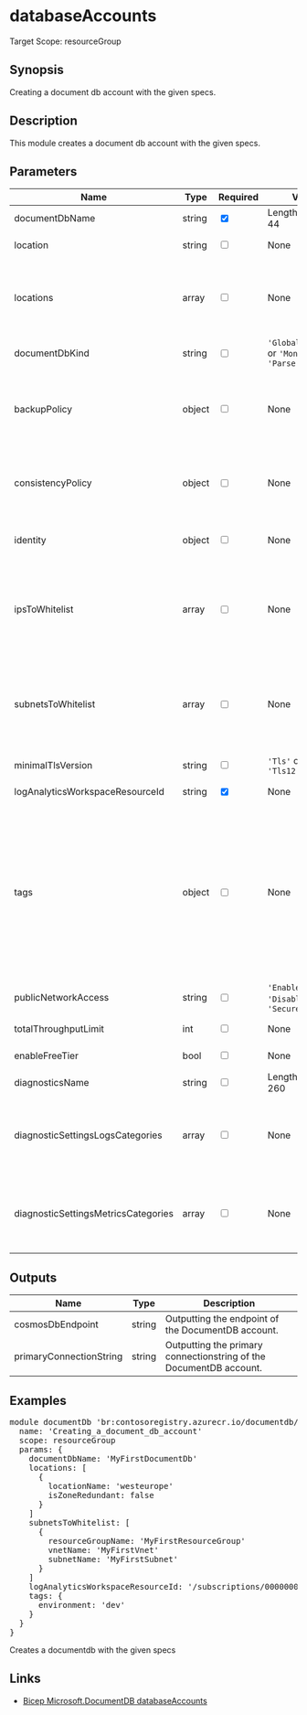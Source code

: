 # databaseAccounts

Target Scope: resourceGroup

## Synopsis
Creating a document db account with the given specs.

## Description
This module creates a document db account with the given specs.

## Parameters
| Name | Type | Required | Validation | Default value | Description |
| -- |  -- | -- | -- | -- | -- |
| documentDbName | string | <input type="checkbox" checked> | Length between 3-44 | <pre></pre> | The name of the DocumentDB account. |
| location | string | <input type="checkbox"> | None | <pre>resourceGroup().location</pre> | The location of the DocumentDB account. Defaults to the resourcegroups location. |
| locations | array | <input type="checkbox"> | None | <pre>[<br>  {<br>    locationName: 'westeurope'<br>    isZoneRedundant: false<br>  }<br>]</pre> | The locations for the DocumentDB account. Defaults to one location (westeurope) without zone redundancy. |
| documentDbKind | string | <input type="checkbox"> | `'GlobalDocumentDB'` or `'MongoDB'` or `'Parse'` | <pre>'GlobalDocumentDB'</pre> | The kind of the DocumentDB account. Defaults to GlobalDocumentDB. |
| backupPolicy | object | <input type="checkbox"> | None | <pre>{<br>  type: 'Continuous'<br>  continuousModeProperties: {<br>    tier: 'Continuous7Days'<br>  }<br>}</pre> | The backup policy for this DocumentDB. Defaults to continuous backup for 7 days. |
| consistencyPolicy | object | <input type="checkbox"> | None | <pre>{<br>  defaultConsistencyLevel: 'Session'<br>  maxIntervalInSeconds: 5<br>  maxStalenessPrefix: 100<br>}</pre> | The consistency policy for this DocumentDB. Defaults to Session. |
| identity | object | <input type="checkbox"> | None | <pre>{<br>  type: 'SystemAssigned'<br>}</pre> | The identity for this DocumentDB. Defaults to SystemAssigned. |
| ipsToWhitelist | array | <input type="checkbox"> | None | <pre>[]</pre> | The IPs to whitelist for this DocumentDB. Defaults to empty.<br>Make sure to pass an array of objects with the following properties:<br>- ipAddressOrRange: The CIDR notation for the IP to whitelist (you are allowed to omit the suffix if its a /32.). Examples: 123.123.123.123 or 123.123.123.123/24 |
| subnetsToWhitelist | array | <input type="checkbox"> | None | <pre>[]</pre> | The subnets to whitelist for this DocumentDB. Defaults to empty.<br>Make sure to pass an array of objects with the following properties:<br>- resourceGroupName: The name of the resourcegroup the vnet is in.<br>- vnetName: The name of the vnet.<br>- subnetName: The name of the subnet. |
| minimalTlsVersion | string | <input type="checkbox"> | `'Tls'` or `'Tls11'` or `'Tls12'` | <pre>'Tls12'</pre> |  |
| logAnalyticsWorkspaceResourceId | string | <input type="checkbox" checked> | None | <pre></pre> | The resource id of the Log Analytics workspace to send diagnostics data to. |
| tags | object | <input type="checkbox"> | None | <pre>{}</pre> | &nbsp;&nbsp;&nbsp;&nbsp;&nbsp;The tag object.<br>&nbsp;&nbsp;&nbsp;&nbsp;&nbsp;For example (in YAML):<br>&nbsp;&nbsp;&nbsp;&nbsp;&nbsp;&nbsp;&nbsp;ApplicationID: 1234<br>&nbsp;&nbsp;&nbsp;&nbsp;&nbsp;&nbsp;&nbsp;ApplicationName: MyCmdbAppName<br>&nbsp;&nbsp;&nbsp;&nbsp;&nbsp;&nbsp;&nbsp;ApplicationOwner: myproductowner@company.com<br>&nbsp;&nbsp;&nbsp;&nbsp;&nbsp;&nbsp;&nbsp;AppTechOwner: myteam@company.com<br>&nbsp;&nbsp;&nbsp;&nbsp;&nbsp;&nbsp;&nbsp;BillingIdentifier: 123456<br>&nbsp;&nbsp;&nbsp;&nbsp;&nbsp;&nbsp;&nbsp;BusinessUnit: MyBusinessUnit<br>&nbsp;&nbsp;&nbsp;&nbsp;&nbsp;&nbsp;&nbsp;CostType: Application<br>&nbsp;&nbsp;&nbsp;&nbsp;&nbsp;&nbsp;&nbsp;EnvironmentType: dev<br>&nbsp;&nbsp;&nbsp;&nbsp;&nbsp;&nbsp;&nbsp;PipelineBuildNumber: 2022.08.02-main<br>&nbsp;&nbsp;&nbsp;&nbsp;&nbsp;&nbsp;&nbsp;PipelineRunUrl: https://dev.azure.com/org/TeamProject/_build/results?buildId=1234&view=results |
| publicNetworkAccess | string | <input type="checkbox"> | `'Enabled'` or `'Disabled'` or `'SecuredByPerimeter'` | <pre>'Enabled'</pre> |  |
| totalThroughputLimit | int | <input type="checkbox"> | None | <pre>1000</pre> | The capacity for the DocumentDB account. Defaults to totallimit 1000 RU/s. |
| enableFreeTier | bool | <input type="checkbox"> | None | <pre>false</pre> | Enable free tier for the DocumentDB account. Defaults to false. |
| diagnosticsName | string | <input type="checkbox"> | Length between 1-260 | <pre>'AzurePlatformCentralizedLogging'</pre> | The name of the diagnostics. This defaults to `AzurePlatformCentralizedLogging`. |
| diagnosticSettingsLogsCategories | array | <input type="checkbox"> | None | <pre>[<br>  {<br>    categoryGroup: 'allLogs'<br>    enabled: true<br>  }<br>]</pre> | Which log categories to enable; This defaults to `allLogs`. For array/object format, please refer to [the docs](https://docs.microsoft.com/en-us/azure/templates/microsoft.insights/diagnosticsettings?tabs=bicep#logsettings). |
| diagnosticSettingsMetricsCategories | array | <input type="checkbox"> | None | <pre>[<br>  {<br>    categoryGroup: 'AllMetrics'<br>    enabled: true<br>  }<br>]</pre> | Which Metrics categories to enable; This defaults to `AllMetrics`. For array/object format, please refer to [the docs](https://docs.microsoft.com/en-us/azure/templates/microsoft.insights/diagnosticsettings?tabs=bicep&pivots=deployment-language-bicep#metricsettings). |
## Outputs
| Name | Type | Description |
| -- |  -- | -- |
| cosmosDbEndpoint | string | Outputting the endpoint of the DocumentDB account. |
| primaryConnectionString | string | Outputting the primary connectionstring of the DocumentDB account. |
## Examples
<pre>
module documentDb 'br:contosoregistry.azurecr.io/documentdb/databaseaccounts:latest' = {
  name: 'Creating_a_document_db_account'
  scope: resourceGroup
  params: {
    documentDbName: 'MyFirstDocumentDb'
    locations: [
      {
        locationName: 'westeurope'
        isZoneRedundant: false
      }
    ]
    subnetsToWhitelist: [
      {
        resourceGroupName: 'MyFirstResourceGroup'
        vnetName: 'MyFirstVnet'
        subnetName: 'MyFirstSubnet'
      }
    ]
    logAnalyticsWorkspaceResourceId: '/subscriptions/00000000-0000-0000-0000-000000000000/resourceGroups/MyFirstResourceGroup/providers/Microsoft.OperationalInsights/workspaces/MyFirstLogAnalyticsWorkspace'
    tags: {
      environment: 'dev'
    }
  }
}
</pre>
<p>Creates a documentdb with the given specs</p>

## Links
- [Bicep Microsoft.DocumentDB databaseAccounts](https://learn.microsoft.com/en-us/azure/templates/microsoft.documentdb/databaseaccounts)


